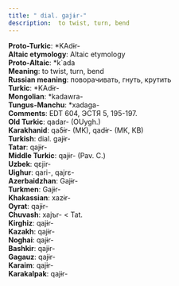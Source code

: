 ```yaml
---
title: " dial. gajɨr-"
description:  to twist, turn, bend
---
```


<strong>Proto-Turkic</strong>:  *KAdɨr-<br>
<strong>Altaic etymology</strong>:  Altaic etymology<br>
<strong> Proto-Altaic</strong>:  *k`ada<br>
<strong>Meaning</strong>:  to twist, turn, bend<br>
<strong>Russian meaning</strong>:  поворачивать, гнуть, крутить<br>
<strong>Turkic</strong>:  *KAdɨr-<br>
<strong>Mongolian</strong>:  *kadawra-<br>
<strong>Tungus-Manchu</strong>:  *xadaga-<br>
<strong>Comments</strong>:  EDT 604, ЭСТЯ 5, 195-197.<br>
<strong>Old Turkic</strong>:  qadar- (OUygh.)<br>
<strong>Karakhanid</strong>:  qaδɨr- (MK), qadɨr- (MK, KB)<br>
<strong>Turkish</strong>:  dial. gajɨr-<br>
<strong>Tatar</strong>:  qajɨr-<br>
<strong>Middle Turkic</strong>:  qajɨr- (Pav. C.)<br>
<strong>Uzbek</strong>:  qɛjir-<br>
<strong>Uighur</strong>:  qari-, qajrɛ-<br>
<strong>Azerbaidzhan</strong>:  Gajɨr-<br>
<strong>Turkmen</strong>:  Gajɨr-<br>
<strong>Khakassian</strong>:  xazɨr-<br>
<strong>Oyrat</strong>:  qajɨr-<br>
<strong>Chuvash</strong>:  xajъr- < Tat.<br>
<strong>Kirghiz</strong>:  qajɨr-<br>
<strong>Kazakh</strong>:  qajɨr-<br>
<strong>Noghai</strong>:  qajɨr-<br>
<strong>Bashkir</strong>:  qajɨr-<br>
<strong>Gagauz</strong>:  qajɨr-<br>
<strong>Karaim</strong>:  qajɨr-<br>
<strong>Karakalpak</strong>:  qajɨr-<br>


